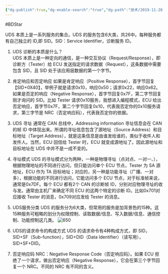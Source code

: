 ```yaml
---
{"dg-publish":true,"dg-enable-search":"true","dg-path":"技术/2019-11-28 UDS 诊断服务总结.md","permalink":"/技术/2019-11-28 UDS 诊断服务总结/","dgEnableSearch":"true","dgPassFrontmatter":true,"created":"2023-02-09T17:08:38.000+08:00","updated":"2023-11-14T13:32:55.000+08:00"}
---
```


#BDStar 

UDS 本质上是一系列服务的集合。UDS 的服务包含6大类，共26中。每种服务都有自己独立的 ID,即 SID。SID：Service Identifier，诊断服务 ID。

1. UDS 诊断的本质是什么？    
UDS 本质上是一种定向的通信，是一种交互协议（Request/Response），即诊断方（Tester）给 ECU 发送指定的请求数据（Request），这条数据中需要包含 SID，且 SID 处于该应用层数据的第一个字节。

2.  肯定响应和否定响应
如果是肯定响应（Positive Response），首字节回复【SID+0X40】，举例子就是请求0x10，响应0x50；请求0x22，响应0x62。如果是否定的响应（Negative Response），首字节回复0x7F，第二字节回复刚才询问的 SID。比如 Tester 请求0x10服务，我想进入编程模式，ECU 给出否定响应，首字节0x7F，第二个字节回复0x10，代表我否定你的0x10服务请求，第三字节是 NRC（否定响应码），代表我否定你的依据。

3.  UDS 寻址
通常在 CAN 总线中，Addressing information 寻址信息会在 CAN 的帧 ID 中体现出来。所谓的寻址信息包含了源地址（Source Address）和目标地址（Target Address），就是这条信息是由谁发给谁的，类似于收件人和发件人。当然，ECU 回信给 Tester 时，ECU 就变成源地址了。因此源地址和目标地址在 UDS 中并不是一成不变的。

4.  寻址模式
UDS 的寻址模式分为两种，一种是物理寻址（点对点、一对一、），根据物理地址的不同进行访问，但只能访问单个 ECU 节点，Tester 为 SA 源地址，ECU 作为 TA 目标地址；对应的，另一种是功能寻址（广播、一对多），根据功能的不同进行访问，它能访问多个 ECU 节点，对于标准帧来说，通常是0x7DF。每个 ECU 都有2个 CAN 的诊断帧 ID，分别对应物理寻址的收与发。通常由主机厂来确定不同 ECU 的这两个特定的诊断 ID。比如0x701对应接收 Tester 的消息，0x709对应发给 Tester 的消息。

5.  UDS服务分类
UDS 的服务分为6大类，但常用的服务是加背景色的15种。这15种服务可粗略的划分为权限控制、读取数据/信息、写入数据/信息、通信控制、功能控制这几类。
![650](/img/user/0.Asset/resource/UDS_服务分类.png)

6.  UDS的请求命令的构成方式
UDS 的请求命令有4种构成方式，即 SID，SID+SF（Sub-function），SID+DID（Data Identifier）（读写用），SID+SF+DID。

7.  否定响应码
NRC：Negative Response Code（否定响应码）。如果 ECU 拒绝了一个请求，做出否定响应（Negative Response），它会在第三个字节回复一个 NRC。不同的 NRC 有不同的含义。